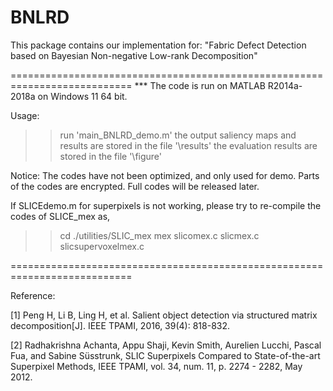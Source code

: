 # BNLRD
This package contains our implementation for:
"Fabric Defect Detection based on Bayesian  Non-negative Low-rank Decomposition"

===========================================================================
*** The code is run on MATLAB R2014a-2018a on Windows 11 64 bit.

Usage:
>> run 'main_BNLRD_demo.m'
>> the output saliency maps and results are stored in the file '\results'
>> the evaluation results are stored in the file '\figure'


Notice:
The codes have not been optimized, and only used for demo. 
Parts of the codes are encrypted. Full codes will be released later.

If SLICEdemo.m for superpixels is not working, please try to re-compile the codes of SLICE_mex as,
>> cd ./utilities/SLIC_mex
mex slicomex.c  slicmex.c  slicsupervoxelmex.c

===========================================================================

Reference:

[1] Peng H, Li B, Ling H, et al. Salient object detection via structured matrix decomposition[J]. IEEE TPAMI, 2016, 39(4): 818-832.

[2] Radhakrishna Achanta, Appu Shaji, Kevin Smith, Aurelien Lucchi, Pascal Fua, and Sabine Süsstrunk, SLIC Superpixels Compared to State-of-the-art Superpixel Methods, IEEE TPAMI, vol. 34, num. 11, p. 2274 - 2282, May 2012.

          
